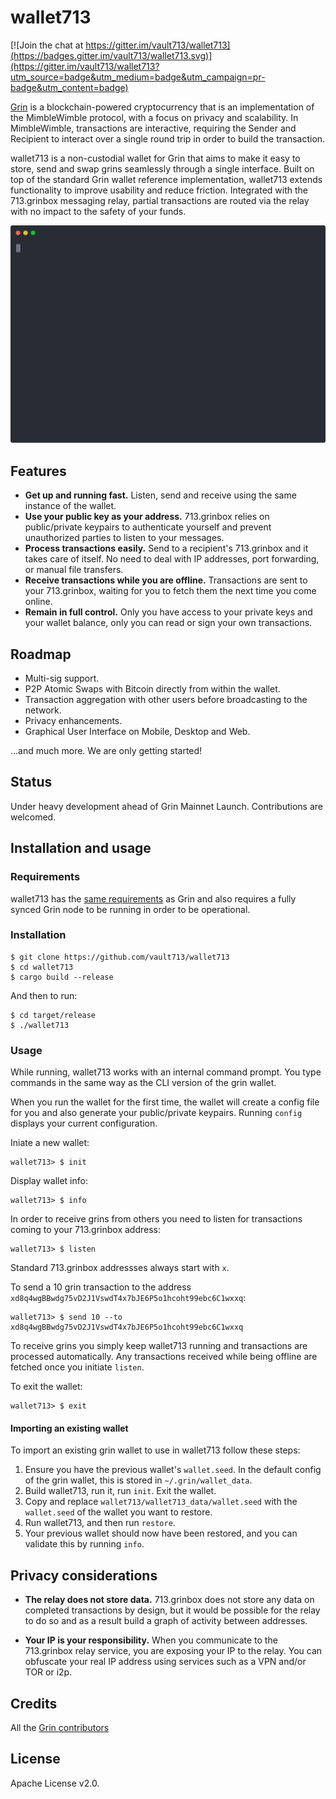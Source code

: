 # wallet713

[![Join the chat at https://gitter.im/vault713/wallet713](https://badges.gitter.im/vault713/wallet713.svg)](https://gitter.im/vault713/wallet713?utm_source=badge&utm_medium=badge&utm_campaign=pr-badge&utm_content=badge)

[Grin](https://github.com/mimblewimble/grin) is a blockchain-powered cryptocurrency that is an implementation of the MimbleWimble protocol, with a focus on privacy and scalability. In MimbleWimble, transactions are interactive, requiring the Sender and Recipient to interact over a single round trip in order to build the transaction.

wallet713 is a non-custodial wallet for Grin that aims to make it easy to store, send and swap grins seamlessly through a single interface. Built on top of the standard Grin wallet reference implementation, wallet713 extends functionality to improve usability and reduce friction. Integrated with the 713.grinbox messaging relay, partial transactions are routed via the relay with no impact to the safety of your funds.

<p align="center">
  <img width="600" src="demo.svg">
</p>

## Features

* **Get up and running fast.** Listen, send and receive using the same instance of the wallet.
* **Use your public key as your address.** 713.grinbox relies on public/private keypairs to authenticate yourself and prevent unauthorized parties to listen to your messages.
* **Process transactions easily.** Send to a recipient's 713.grinbox and it takes care of itself. No need to deal with IP addresses, port forwarding, or manual file transfers.
* **Receive transactions while you are offline.** Transactions are sent to your 713.grinbox, waiting for you to fetch them the next time you come online.
* **Remain in full control.** Only you have access to your private keys and your wallet balance, only you can read or sign your own transactions.

## Roadmap

* Multi-sig support.
* P2P Atomic Swaps with Bitcoin directly from within the wallet.
* Transaction aggregation with other users before broadcasting to the network.
* Privacy enhancements.
* Graphical User Interface on Mobile, Desktop and Web.

...and much more. We are only getting started!

## Status

Under heavy development ahead of Grin Mainnet Launch. Contributions are welcomed.

## Installation and usage

### Requirements
wallet713 has the [same requirements](https://github.com/mimblewimble/grin/blob/master/doc/build.md#requirements) as Grin and also requires a fully synced Grin node to be running in order to be operational.

### Installation

```
$ git clone https://github.com/vault713/wallet713
$ cd wallet713
$ cargo build --release
```
And then to run:
```
$ cd target/release
$ ./wallet713
```

### Usage

While running, wallet713 works with an internal command prompt. You type commands in the same way as the CLI version of the grin wallet.

When you run the wallet for the first time, the wallet will create a config file for you and also generate your public/private keypairs. Running `config` displays your current configuration. 

Iniate a new wallet:
```
wallet713> $ init
```

Display wallet info:
```
wallet713> $ info
```

In order to receive grins from others you need to listen for transactions coming to your 713.grinbox address:
```
wallet713> $ listen
```
Standard 713.grinbox addressses always start with `x`. 

To send a 10 grin transaction to the address `xd8q4wgBBwdg75vD2J1VswdT4x7bJE6P5o1hcoht99ebc6C1wxxq`:
```
wallet713> $ send 10 --to xd8q4wgBBwdg75vD2J1VswdT4x7bJE6P5o1hcoht99ebc6C1wxxq
```

To receive grins you simply keep wallet713 running and transactions are processed automatically. Any transactions received while being offline are fetched once you initiate `listen`. 

To exit the wallet:
```
wallet713> $ exit
```

#### Importing an existing wallet

To import an existing grin wallet to use in wallet713 follow these steps:
1. Ensure you have the previous wallet's `wallet.seed`. In the default config of the grin wallet, this is stored in `~/.grin/wallet_data`.
1. Build wallet713, run it, run `init`. Exit the wallet.  
1. Copy and replace `wallet713/wallet713_data/wallet.seed` with the `wallet.seed` of the wallet you want to restore.
1. Run wallet713, and then run `restore`.
1. Your previous wallet should now have been restored, and you can validate this by running `info`.

## Privacy considerations

* **The relay does not store data.** 713.grinbox does not store any data on completed transactions by design, but it would be possible for the relay to do so and as a result build a graph of activity between addresses.

* **Your IP is your responsibility.** When you communicate to the 713.grinbox relay service, you are exposing your IP to the relay. You can obfuscate your real IP address using services such as a VPN and/or TOR or i2p.

## Credits

All the [Grin contributors](https://github.com/mimblewimble/grin/graphs/contributors)

## License

Apache License v2.0. 
